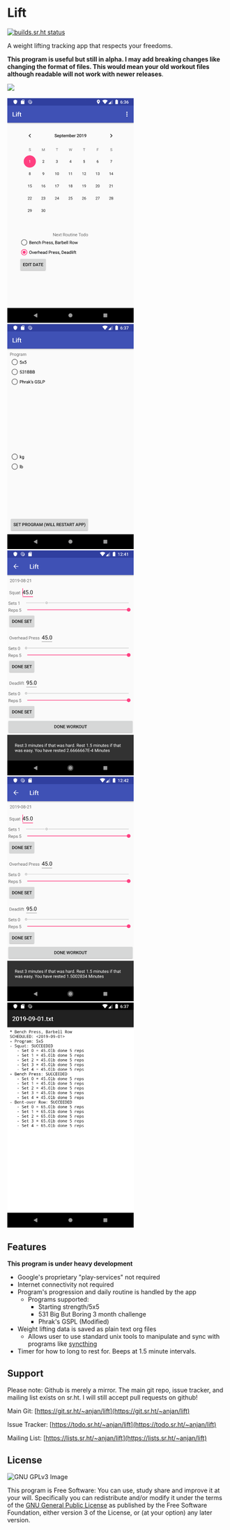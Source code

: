 # Lift
[![builds.sr.ht status](https://builds.sr.ht/~anjan/lift/.build.yml.svg)](https://builds.sr.ht/~anjan/lift/.build.yml?)

A weight lifting tracking app that respects your freedoms. 

**This program is useful but still in alpha. I may add breaking changes like changing the format of files. This would mean your old workout files although readable will not work with newer releases**.

[<img src="https://fdroid.gitlab.io/artwork/badge/get-it-on.png" width="30%">](https://f-droid.org/en/packages/ca.momi.lift/)

[<img src="https://raw.githubusercontent.com/anjandev/Lift/master/fastlane/metadata/android/en-US/images/phoneScreenshots/Screenshot_1567388176.png"
alt="Picture of lift's start page" width="290">](https://raw.githubusercontent.com/anjandev/Lift/master/screenshots/Screenshot_1567388176.png)
[<img
src="https://raw.githubusercontent.com/anjandev/Lift/master/fastlane/metadata/android/en-US/images/phoneScreenshots/Screenshot_1567388222.png"
alt="Setting page of lift with support for multiple workout programs" width="290">](https://raw.githubusercontent.com/anjandev/Lift/master/screenshots/Screenshot_1567388222.png)
[<img
src="https://raw.githubusercontent.com/anjandev/Lift/master/fastlane/metadata/android/en-US/images/phoneScreenshots/Screenshot_1566373282.png"
alt="Workout page of lift" width="290">](https://raw.githubusercontent.com/anjandev/Lift/master/screenshots/Screenshot_1566373282.png)
[<img
src="https://raw.githubusercontent.com/anjandev/Lift/master/fastlane/metadata/android/en-US/images/phoneScreenshots/Screenshot_1566373372.png"
alt="Timer to wait after you're done a set" width="290">](https://raw.githubusercontent.com/anjandev/Lift/master/screenshots/Screenshot_1566373372.png)
[<img
src="https://raw.githubusercontent.com/anjandev/Lift/master/fastlane/metadata/android/en-US/images/phoneScreenshots/Screenshot_1567388255.png"
alt="Workout log text file output from lift" width="290">](https://raw.githubusercontent.com/anjandev/Lift/master/screenshots/Screenshot_1567388255.png)

## Features
**This program is under heavy development**

- Google's proprietary "play-services" not required
- Internet connectivity not required
- Program's progression and daily routine is handled by the app
    - Programs supported: 
      - Starting strength/5x5
      - 531 Big But Boring 3 month challenge
      - Phrak's GSPL (Modified)
- Weight lifting data is saved as plain text org files 
  - Allows user to use standard unix tools to manipulate and sync with programs
    like [syncthing](https://syncthing.net/)
- Timer for how to long to rest for. Beeps at 1.5 minute intervals.

## Support
Please note: Github is merely a mirror. The main git repo, issue tracker, and mailing list exists on sr.ht.
I will still accept pull requests on github!

Main Git:
[https://git.sr.ht/~anjan/lift](https://git.sr.ht/~anjan/lift)

Issue Tracker:
[https://todo.sr.ht/~anjan/lift](https://todo.sr.ht/~anjan/lift)

Mailing List:
[https://lists.sr.ht/~anjan/lift](https://lists.sr.ht/~anjan/lift)


## License
![GNU GPLv3 Image](https://www.gnu.org/graphics/gplv3-or-later.png)

This program is Free Software: You can use, study share and improve it at your
will. Specifically you can redistribute and/or modify it under the terms of the
[GNU General Public License](https://www.gnu.org/licenses/gpl.html) as
published by the Free Software Foundation, either version 3 of the License, or
(at your option) any later version.

